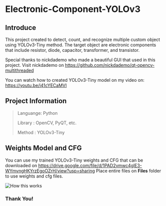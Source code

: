 # Electronic-Component-YOLOv3

## Introduce
This project created to detect, count, and recognize multiple custom object using YOLOv3-Tiny method.
The target object are electronic components that include resistor, diode, capacitor, transformer, and transistor.

Special thanks to nickdademo who made a beautiful GUI that used in this project. Visit nickdademo on https://github.com/nickdademo/qt-opencv-multithreaded

You can watch how to created YOLOv3-Tiny model on my video on:
https://youtu.be/i41cYECaMVI

## Project Information
> Languange: Python
> 
> Library : OpenCV, PyQT, etc.
> 
> Method : YOLOv3-Tiny

## Weights Model and CFG
You can use my trained YOLOv3-Tiny weights and CFG that can be downloaded on 
https://drive.google.com/file/d/1PAD2vmwc4glE3-WYmvngHKYrzEgoOZrH/view?usp=sharing
Place entire files on **Files** folder to use weights and cfg files.

![How this works](https://media-exp1.licdn.com/dms/image/C5622AQF8j2MIwr_GuQ/feedshare-shrink_2048_1536/0/1636764970804?e=1642032000&v=beta&t=oBKPomvkYwrzlOIu-2u9DQI8zR3wJRd3sOPmpUn7LW8)
### Thank You!
